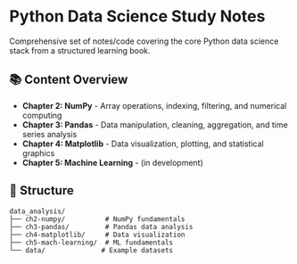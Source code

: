 # Python Data Science Study Notes

Comprehensive set of notes/code covering the core Python data science stack from a structured learning book.

## 📚 Content Overview

- **Chapter 2: NumPy** - Array operations, indexing, filtering, and numerical computing
- **Chapter 3: Pandas** - Data manipulation, cleaning, aggregation, and time series analysis
- **Chapter 4: Matplotlib** - Data visualization, plotting, and statistical graphics
- **Chapter 5: Machine Learning** - (in development)

## 📁 Structure

```
data_analysis/
├── ch2-numpy/          # NumPy fundamentals
├── ch3-pandas/         # Pandas data analysis
├── ch4-matplotlib/     # Data visualization
├── ch5-mach-learning/  # ML fundamentals
└── data/              # Example datasets
```

